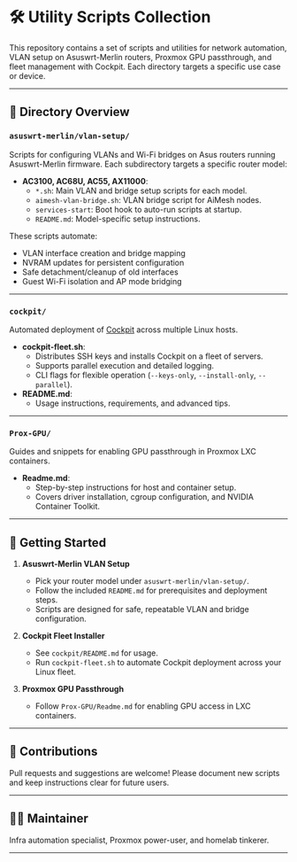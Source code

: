 # 🛠️ Utility Scripts Collection

This repository contains a set of scripts and utilities for network automation, VLAN setup on Asuswrt-Merlin routers, Proxmox GPU passthrough, and fleet management with Cockpit. Each directory targets a specific use case or device.

---

## 📂 Directory Overview

### `asuswrt-merlin/vlan-setup/`
Scripts for configuring VLANs and Wi-Fi bridges on Asus routers running Asuswrt-Merlin firmware. Each subdirectory targets a specific router model:

- **AC3100, AC68U, AC55, AX11000**:  
  - `*.sh`: Main VLAN and bridge setup scripts for each model.
  - `aimesh-vlan-bridge.sh`: VLAN bridge script for AiMesh nodes.
  - `services-start`: Boot hook to auto-run scripts at startup.
  - `README.md`: Model-specific setup instructions.

These scripts automate:
- VLAN interface creation and bridge mapping
- NVRAM updates for persistent configuration
- Safe detachment/cleanup of old interfaces
- Guest Wi-Fi isolation and AP mode bridging

---

### `cockpit/`
Automated deployment of [Cockpit](https://cockpit-project.org/) across multiple Linux hosts.

- **cockpit-fleet.sh**:  
  - Distributes SSH keys and installs Cockpit on a fleet of servers.
  - Supports parallel execution and detailed logging.
  - CLI flags for flexible operation (`--keys-only`, `--install-only`, `--parallel`).
- **README.md**:  
  - Usage instructions, requirements, and advanced tips.

---

### `Prox-GPU/`
Guides and snippets for enabling GPU passthrough in Proxmox LXC containers.

- **Readme.md**:  
  - Step-by-step instructions for host and container setup.
  - Covers driver installation, cgroup configuration, and NVIDIA Container Toolkit.

---

## 🚀 Getting Started

1. **Asuswrt-Merlin VLAN Setup**  
   - Pick your router model under `asuswrt-merlin/vlan-setup/`.
   - Follow the included `README.md` for prerequisites and deployment steps.
   - Scripts are designed for safe, repeatable VLAN and bridge configuration.

2. **Cockpit Fleet Installer**  
   - See `cockpit/README.md` for usage.
   - Run `cockpit-fleet.sh` to automate Cockpit deployment across your Linux fleet.

3. **Proxmox GPU Passthrough**  
   - Follow `Prox-GPU/Readme.md` for enabling GPU access in LXC containers.

---

## 🧩 Contributions

Pull requests and suggestions are welcome! Please document new scripts and keep instructions clear for future users.

---

## 👨‍💻 Maintainer

Infra automation specialist, Proxmox power-user, and homelab tinkerer.

---